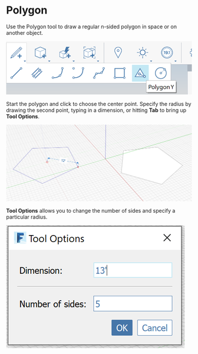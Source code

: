 # Polygon

Use the Polygon tool to draw a regular n-sided polygon in space or on another object.

![](<../.gitbook/assets/image (9) (1).png>)

Start the polygon and click to choose the center point. Specify the radius by drawing the second point, typing in a dimension, or hitting **Tab** to bring up **Tool Options**.

![](<../.gitbook/assets/image (7).png>)

**Tool Options** allows you to change the number of sides and specify a particular radius.

![](../.gitbook/assets/image.png)
